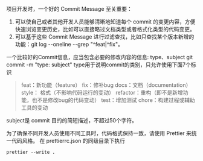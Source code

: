 项目开发时，一个好的 Commit Message 至关重要：

1. 可以使自己或者其他开发人员能够清晰地知道每个 commit 的变更内容，方便快速浏览变更历史，比如可以直接略过文档类型或者格式化类型的代码变更。
2. 可以基于这些 Commit Message 进行过滤查找，比如只查找某个版本新增的功能：git log --oneline --grep "^feat|^fix"。

一个比较好的Commit信息，应当包含必要的修改内容的信息: type、subject
git commit -m "type: subject"
type用于说明commit的类别，只允许使用下面7个标识

> feat：新功能（feature）
> fix：修补bug
> docs：文档（documentation）
> style： 格式（不影响代码运行的变动）
> refactor：重构（即不是新增功能，也不是修改bug的代码变动）
> test：增加测试
> chore：构建过程或辅助工具的变动

subject是 commit 目的的简短描述，不超过50个字符。

为了确保不同开发人员使用不同工具时，代码格式保持一致，请使用 Prettier 来统一代码风格。
在 prettierrc.json 的同级目录下执行

```
prettier --write .
```
